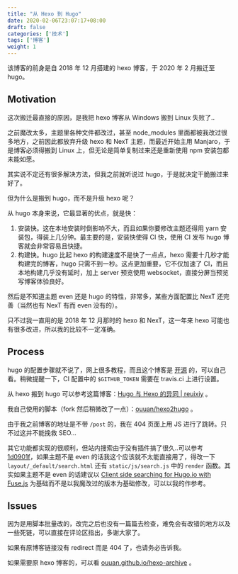 ```yaml
---
title: "从 Hexo 到 Hugo"
date: 2020-02-06T23:07:17+08:00
draft: false
categories: ['技术']
tags: ['博客']
weight: 1
---
```


该博客的前身是自 2018 年 12 月搭建的 hexo 博客，于 2020 年 2 月搬迁至 hugo。

<!--more-->

## Motivation

这次搬迁最直接的原因，是我把 hexo 博客从 Windows 搬到 Linux 失败了..

之前魔改太多，主题里各种文件都改过，甚至 node_modules 里面都被我改过很多地方，之前因此都放弃升级 hexo 和 NexT 主题，而最近开始主用 Manjaro，于是博客必须得搬到 Linux 上，但无论是简单复制过来还是重新使用 npm 安装包都未能如愿。

其实说不定还有很多解决方法，但我之前就听说过 hugo，于是就决定干脆搬过来好了。

但为什么是搬到 hugo，而不是升级 hexo 呢？

从 hugo 本身来说，它最显著的优点，就是快：

1. 安装快。这在本地安装时倒影响不大，而且如果你要修改主题还得用 yarn 安装包，得装上几分钟。最主要的是，安装快使得 CI 快，使用 CI 发布 hugo 博客就会非常容易且快捷。
2. 构建快。hugo 比起 hexo 的构建速度不是快了一点点，hexo 需要十几秒才能构建完的博客，hugo 只需不到一秒。这点更加重要，它不仅加速了 CI，而且本地构建几乎没有延时，加上 server 预览使用 websocket，直接分屏当预览写博客体验良好。

然后是不知道主题 even 还是 hugo 的特性，非常多，某些方面配置比 NexT 还完善（当然也有 NexT 有而 even 没有的）。

只不过我一直用的是 2018 年 12 月那时的 hexo 和 NexT，这一年来 hexo 可能也有很多改进，所以我的比较不一定准确。

## Process

hugo 的配置步骤就不说了，网上很多教程，而且这个博客是 [开源](https://github.com/ouuan/hugo-blog) 的，可以自己看。稍微提醒一下，CI 配置中的 `$GITHUB_TOKEN` 需要在 travis.ci 上进行设置。

从 hexo 搬到 hugo 可以参考这篇博客：[Hugo 与 Hexo 的异同 | reuixiy](https://io-oi.me/tech/hugo-vs-hexo/) 。

我自己使用的脚本（fork 然后稍微改了一点）：[ouuan/hexo2hugo](https://github.com/ouuan/hexo2hugo) 。

由于我之前博客的地址是不带 `/post` 的，我在 404 页面上用 JS 进行了跳转。只不过这并不能挽救 SEO...

其它功能都实现的很顺利，但站内搜索由于没有插件搞了很久..可以参考 [1d0901f](https://github.com/ouuan/hugo-blog/commit/1d0901fca6725480450581bb7bec28e0b2afc4d6)，如果主题不是 even 的话我这个应该就不太能直接用了，得改一下 `layout/_default/search.html` 还有 `static/js/search.js` 中的 `render` 函数。其实如果主题不是 even 的话建议以 [Client side searching for Hugo.io with Fuse.js](https://gist.github.com/eddiewebb/735feb48f50f0ddd65ae5606a1cb41ae) 为基础而不是以我魔改过的版本为基础修改，可以以我的作参考。

## Issues

因为是用脚本批量改的，改完之后也没有一篇篇去检查，难免会有改错的地方以及一些死链，可以直接在评论区指出，多谢大家了。

如果有原博客链接没有 redirect 而是 404 了，也请务必告诉我。

如果需要原 hexo 博客的，可以看 [ouuan.github.io/hexo-archive](https://github.com/ouuan/ouuan.github.io/tree/hexo-archive) 。
